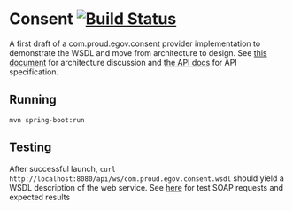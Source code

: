 # Consent [![Build Status](https://travis-ci.org/andreskytt/com.proud.egov.consent.svg?branch=master)](https://travis-ci.org/andreskytt/com.proud.egov.consent)
A first draft of a com.proud.egov.consent provider implementation to demonstrate the WSDL and move from architecture to design. See [this document](consent_architecture.pdf) for architecture discussion and [the API docs](API.md) for API specification.

## Running
`mvn spring-boot:run`

## Testing
After successful launch, `curl http://localhost:8080/api/ws/com.proud.egov.consent.wsdl` should yield a WSDL description of the web service. See [here](src/test/java/com/proud/egov/ConsentRepositoryTest.java) for test SOAP requests and expected results
